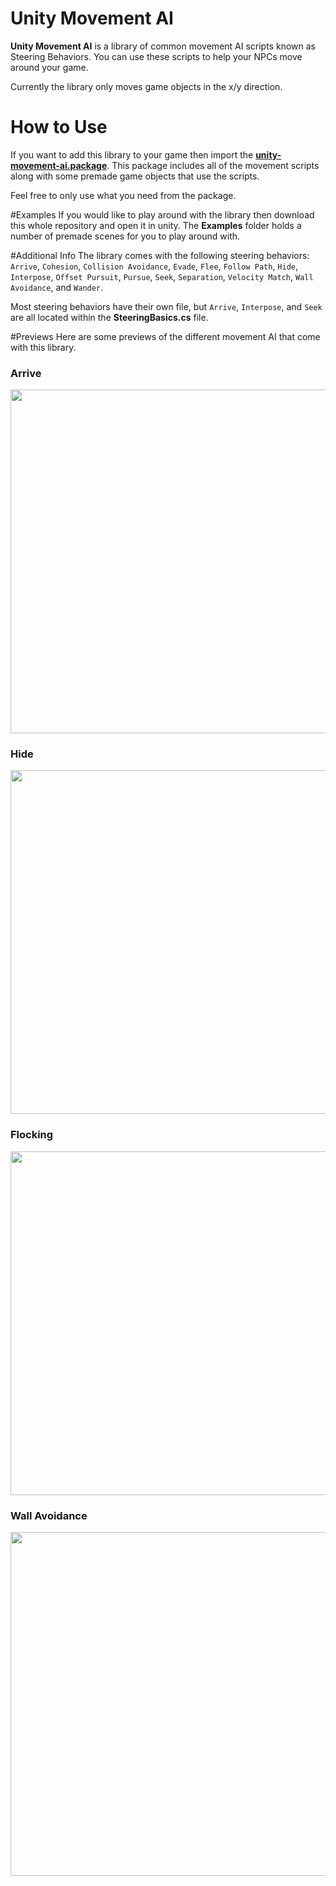 # Unity Movement AI
**Unity Movement AI** is a library of common movement AI scripts known as Steering Behaviors. You can use these scripts to help your NPCs move around your game.

Currently the library only moves game objects in the x/y direction.

# How to Use
If you want to add this library to your game then import the [**unity-movement-ai.package**](https://github.com/antonpantev/unity-movement-ai/raw/master/unity-movement-ai.unitypackage). This package includes all of the movement scripts along with some premade game objects that use the scripts. 

Feel free to only use what you need from the package.

#Examples
If you would like to play around with the library then download this whole repository and open it in unity. The **Examples** folder holds a number of premade scenes for you to play around with.

#Additional Info
The library comes with the following steering behaviors:
`Arrive`, `Cohesion`, `Collision Avoidance`, `Evade`, `Flee`, `Follow Path`, `Hide`, `Interpose`, `Offset Pursuit`, `Pursue`, `Seek`, `Separation`, `Velocity Match`, `Wall Avoidance`, and `Wander`.

Most steering behaviors have their own file, but `Arrive`, `Interpose`, and `Seek` are all located within the **SteeringBasics.cs** file.

#Previews
Here are some previews of the different movement AI that come with this library.

### Arrive
<a href="https://github.com/antonpantev/unity-movement-ai/raw/master/PreviewImages/arrive.gif"><img src="https://github.com/antonpantev/unity-movement-ai/raw/master/PreviewImages/arrive.gif" width="550" ></a>

### Hide
<a href="https://github.com/antonpantev/unity-movement-ai/raw/master/PreviewImages/hide.gif"><img src="https://github.com/antonpantev/unity-movement-ai/raw/master/PreviewImages/hide.gif" width="550" ></a>

### Flocking
<a href="https://github.com/antonpantev/unity-movement-ai/raw/master/PreviewImages/flocking.gif"><img src="https://github.com/antonpantev/unity-movement-ai/raw/master/PreviewImages/flocking.gif" width="550" ></a>

### Wall Avoidance
<a href="https://github.com/antonpantev/unity-movement-ai/raw/master/PreviewImages/wallAvoid.gif"><img src="https://github.com/antonpantev/unity-movement-ai/raw/master/PreviewImages/wallAvoid.gif" width="550" ></a>

